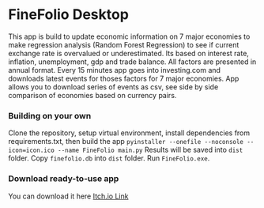 # FineFolio Desktop
This app is build to update economic information on 7 major economies to make regression analysis (Random Forest Regression)
to see if current exchange rate is overvalued or underestimated. Its based on interest rate, inflation, unemployment, gdp and trade balance.
All factors are presented in annual format. 
Every 15 minutes app goes into investing.com and downloads latest events for thoses factors for 7 major economies.
App allows you to download series of events as csv, see side by side comparison of economies based on currency pairs.

### Building on your own
Clone the repository, setup virtual environment, install dependencies from requirements.txt, then build the app
`pyinstaller --onefile --noconsole --icon=icon.ico --name FineFolio main.py`
Results will be saved into `dist` folder.
Copy `finefolio.db` into `dist` folder.
Run `FineFolio.exe`.

### Download ready-to-use app
You can download it here [Itch.io Link](https://finefolio.itch.io/finefolioqt)
